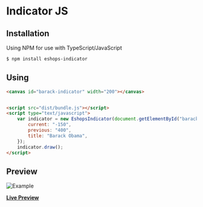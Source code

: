 # Indicator JS

## Installation
Using NPM for use with TypeScript/JavaScript
```sh
$ npm install eshops-indicator
```

## Using

```html  
<canvas id="barack-indicator" width="200"></canvas>


<script src="dist/bundle.js"></script>
<script type="text/javascript">
    var indicator = new EshopsIndicator(document.getElementById("barack-indicator"), {
        current: "-150",
        previous: "400",
        title: "Barack Obama",
    });
    indicator.draw();
</script>

```


## Preview
![Example](https://gebeto.github.io/web-projects/eshops-indicator/example.png)

[**Live Preview**](https://gebeto.github.io/web-projects/eshops-indicator/example.html)
